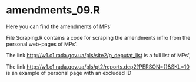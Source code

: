 # amendments_09.R
Here you can find the amendments of MPs' 

File Scraping.R contains a code for scraping the amendments infro from the personal web-pages of MPs'.

The link http://w1.c1.rada.gov.ua/pls/site2/p_deputat_list is a full list of MPs',

The link http://w1.c1.rada.gov.ua/pls/pt2/reports.dep2?PERSON={}&SKL=10 is an example of personal page with an excluded ID 
